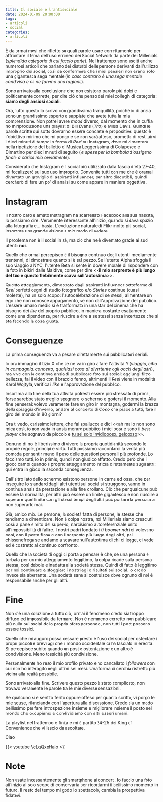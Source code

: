 ```yaml
---
title: Il sociale e l'antisociale
date: 2024-01-09 20:00:00
tags:
- articoli
- social
categories:
- articoli
---
```


È da ormai mesi che rifletto su quali parole usare correttamente per affrontare il tema dell'uso erroneo dei Social Network da parte dei Millenials (_splendida categoria di cui faccio parte_). Nel frattempo sono usciti anche numerosi articoli che parlano dei disturbi delle persone derivanti dall'utilizzo improprio dei social, così da confermare che i miei pensieri non erano solo una gigantesca sega mentale (_in caso contrario è una sega mentale condivisa e ce ne faremo una ragione_).

Sono arrivato alla conclusione che non esistono parole più dolci e politicamente corrette, per dire ciò che penso dei miei colleghi di categoria: **siamo degli ansiosi sociali**.

Ora, tutto questo lo scrivo con grandissima tranquillità, poiché io di ansia sono un grandissimo esperto e sappiate che avete tutta la mia comprensione. 
Non potrei avere _mood_ diverso, dal momento che in cuffia ho in riproduzione una playlist di Bill Evans (_Trio_) e Miles Davis. Quindi le parole scritte qui sotto dovranno essere concrete e propositive: questo è l'obiettivo minimo che mi pongo e se non sarà atteso, prometto di restituirvi i dieci minuti di tempo in forma di _Reel_ su Instagram, dove mi cimenterò nella ripetizione del balletto di Musica Leggerissima di Colapesce e Dimartino per dieci minuti di seguito (_le spese per la bombola d'ossigeno finale a carico mio ovviamente_).

Considerato che Instagram è il social più utilizzato dalla fascia d'età 27-40, mi focalizzerò sul suo uso improprio.
Convenite tutti con me che è oramai diventato un groviglio di aspiranti influencer, per altro discutibili, quindi cercherò di fare un po' di analisi su come appare in maniera oggettiva.

# Instagram

Il nostro caro e amato Instragram ha scarrellato Facebook alla sua nascita, lo possiamo dire. Veramente interessante all'inizio, quando si dava spazio alla fotografia e... basta. L'evoluzione naturale di Flikr molto più social, insomma una grande visione a mio modo di vedere. 

Il problema non è il social in sé, ma ciò che ne è diventato grazie ai suoi utenti: **noi**.

Quello che ormai percepisco è il bisogno continuo degli utenti, mediamente trentenni, di dimostrare quanto si è sul pezzo. Se l'utente Alpha sfoggia il suo viaggio a NYC, l'utente Beta si sente in dovere morale di rispondere con la foto in bikini dalle Maldive, come per dire <<**il mio serprente è più lungo del tuo e questo flebilmente scava sull'autostima**>>. 

Questo atteggiamento, dimostrato dagli aspiranti influencer sottoforma di _Reel_ perfetti degni di studio fotografico e/o _Stories_ continue (quasi moleste), ha un solo scopo: l'autocelebrazione di se stessi, alimentare un ego che non conosce appagamento, se non dall'approvazione del pubblico. 
L'essere umano medio si è trasformato in una star del cinema che ha bisogno dei _like_ del proprio pubblico, in maniera costante esattamente come una dipendenza, per riuscire a dire a se stessi senza incertezze che si sta facendo la cosa giusta.

# Conseguenze

La prima conseguenza va a pesare direttamente sui pubblicatori seriali. 

Io ora immagino il tizio X che se ne va in giro a fare l'attività Y (_viaggio, cibo in compagnia, concerto, qualsiasi cosa di divertente agli occhi degli altri_), ma vive con la continua ansia di pubblicare foto sui social: aggiungi filtro bellezza, fai il video con il braccio fermo, altrimenti il _Reel_ viene in modalità Karol Wojtyła, verifica i _like_ e l'approvazione del pubblico.

Insomma alla fine della tua attività potresti essere più stressato di prima, forse sarebbe stato meglio spegnere lo schermo e godersi il momento. Alla fine penserai: volevo veramente fare un giro in montagna, godermi la brezza della spiaggia d'inverno, andare al concerto di _Coso_ che piace a tutti, fare il giro del mondo in 80 giorni?

Ora ti vedo, carissimo lettore, che fai spallucce e dici <<ah ma io non sono mica così, io non vado in ansia mentre pubblico i miei post e sono il _best player_ che sognavo da piccolo e [tu sei solo invidioooso, geloooso](https://youtube.com/clip/UgkxEvHInpEUhwumpuUiOF_-iTUgdkDGgyow?si=iu35EAeUGvGbBpoO)>>. 

Ognuno di noi è liberissimo di vivere la propria quotidianità secondo le proprie regole, principi e virtù. Tutti possiamo raccontarci la verità più comoda per sentir meno il peso delle questioni personali più profonde. Lo facciamo tutti, io in primis, quindi non giudico affatto. Credo però che il gioco cambi quando il proprio atteggiamento inficia direttamente sugli altri: qui entra in gioco la seconda conseguenza. 

Dall'altro lato dello schermo esistono persone, in carne ed ossa, che per inseguire lo standard dagli altri utenti sui social si struggono, vanno in continua ansia da prestazione e alla fine crollano. Ciò che per qualcuno può essere la normalità, per altri può essere un limite gigantesco e non riuscire a superare quel limite con gli stessi tempi degli altri può portare la persona a non superarlo mai.

Già, amico mio. Le persone, la società fatta di persone, le stesse che tendiamo a dimenticare. Non è colpa nostra, noi Millenials siamo cresciuti così: a pane e mito del super-io, narcisismo autoreferenziale unito all'impossibilità di fallire. I nostri padri fondatori (_i boomer ndr_) ci volevano così, con il posto fisso e con il serpente più lungo degli altri, poi chissenefrega se andiamo a scavare sull'autostima di chi ci legge, ci vede ed è costretto al continuo confronto. 

Quello che la società di oggi ci porta a pensare è che, se una persona è turbata per un mio atteggiamento leggitimo, la colpa ricade sulla persona stessa, così debole e inadatta alla società stessa. Quindi di fatto è leggitimo per noi continuare a sfoggiare i nostri agi e risultati sui social. Io credo invece sia aberrante. Una società sana si costruisce dove ognuno di noi è responsabile anche per gli altri.

# Fine

Non c'è una soluzione a tutto ciò, ormai il fenomeno credo sia troppo diffuso ed impossibile da fermare.
Non è nemmeno corretto non pubblicare più nulla sui social della propria sfera personale, non tutti i post possono essere tossici. 

Quello che mi auguro possa cessare presto è l'uso dei social per ostentare i propri piccoli e brevi agi che il mondo occidentale ci ha lasciato in eredità.
Si percepisce subito quando un post è ostentazione e un altro è condivisione. Meno tossicità più condivisione.

Personalmente ho reso il mio profilo privato e ho cancellato i _followers_ con cui non ho interagito negli ultimi sei mesi. Una forma di cerchia ristretta più vicina alla realtà possibile.

Sono arrivato alla fine. Scrivere questo pezzo è stato complicato, non trovavo veramente le parole tra le mie diverse sensazioni.

Se qualcuno si è sentito ferito oppure offeso per quanto scritto, vi porgo le mie scuse, rilanciando con l'apertura alla discussione. Credo sia un modo bellissimo per fare introspezione insieme e migliorare insieme il posto nel mondo che occupiamo e condividiamo con altri esseri umani. 

La playlist nel frattempo è finita e mi è partito 24-25 dei King of Convenience che vi lascio da ascoltare.

Ciao

{{< youtube VcLgQxpHaio >}}

# Note

Non usate incessantemente gli smartphone ai concerti. 
Io faccio una foto all'inizio al solo scopo di conservarla per ricordarmi il bellissimo momento in futuro. Il resto del tempo mi godo lo spettacolo, cambia la prospettiva fidatevi.

